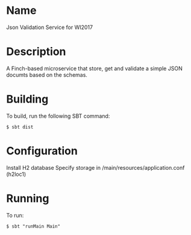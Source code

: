 Name
====

Json Validation Service for WI2017

Description
===========

A Finch-based microservice that store, get and validate a simple JSON documts based on the schemas.

Building
========

To build, run the following SBT command:

    $ sbt dist

Configuration
=============

Install H2 database
Specify storage in /main/resources/application.conf (h2loc1)

Running
=======

To run:

    $ sbt "runMain Main"
